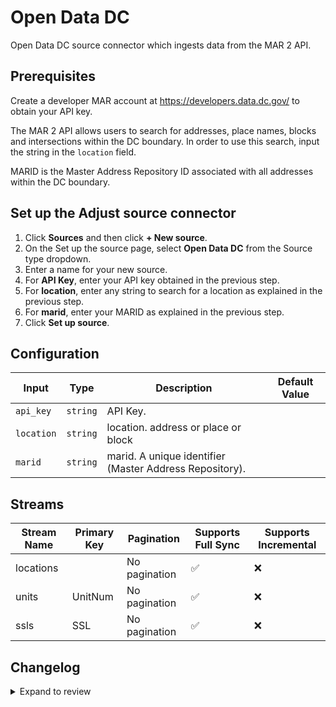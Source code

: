 # Open Data DC

Open Data DC source connector which ingests data from the MAR 2 API.

## Prerequisites

Create a developer MAR account at https://developers.data.dc.gov/ to obtain your API key.

The MAR 2 API allows users to search for addresses, place names, blocks and intersections within the DC boundary.
In order to use this search, input the string in the `location` field.

MARID is the Master Address Repository ID associated with all addresses within the DC boundary. 

## Set up the Adjust source connector

1. Click **Sources** and then click **+ New source**.
2. On the Set up the source page, select **Open Data DC** from the Source type dropdown.
3. Enter a name for your new source.
4. For **API Key**, enter your API key obtained in the previous step.
5. For **location**, enter any string to search for a location as explained in the previous step.
6. For **marid**, enter your MARID as explained in the previous step.
7. Click **Set up source**.

## Configuration

| Input | Type | Description | Default Value |
|-------|------|-------------|---------------|
| `api_key` | `string` | API Key.  |  |
| `location` | `string` | location. address or place or block |  |
| `marid` | `string` | marid. A unique identifier (Master Address Repository). |  |

## Streams
| Stream Name | Primary Key | Pagination | Supports Full Sync | Supports Incremental |
|-------------|-------------|------------|---------------------|----------------------|
| locations |  | No pagination | ✅ |  ❌  |
| units | UnitNum | No pagination | ✅ |  ❌  |
| ssls | SSL | No pagination | ✅ |  ❌  |

## Changelog

<details>
  <summary>Expand to review</summary>

| Version          | Date              | Pull Request | Subject        |
|------------------|-------------------|--------------|----------------|
| 0.0.38 | 2025-10-14 | [67748](https://github.com/airbytehq/airbyte/pull/67748) | Update dependencies |
| 0.0.37 | 2025-10-07 | [67424](https://github.com/airbytehq/airbyte/pull/67424) | Update dependencies |
| 0.0.36 | 2025-09-30 | [66926](https://github.com/airbytehq/airbyte/pull/66926) | Update dependencies |
| 0.0.35 | 2025-09-23 | [66621](https://github.com/airbytehq/airbyte/pull/66621) | Update dependencies |
| 0.0.34 | 2025-09-09 | [65841](https://github.com/airbytehq/airbyte/pull/65841) | Update dependencies |
| 0.0.33 | 2025-08-23 | [65197](https://github.com/airbytehq/airbyte/pull/65197) | Update dependencies |
| 0.0.32 | 2025-08-09 | [64741](https://github.com/airbytehq/airbyte/pull/64741) | Update dependencies |
| 0.0.31 | 2025-08-02 | [64251](https://github.com/airbytehq/airbyte/pull/64251) | Update dependencies |
| 0.0.30 | 2025-07-26 | [63880](https://github.com/airbytehq/airbyte/pull/63880) | Update dependencies |
| 0.0.29 | 2025-07-19 | [63386](https://github.com/airbytehq/airbyte/pull/63386) | Update dependencies |
| 0.0.28 | 2025-07-12 | [63190](https://github.com/airbytehq/airbyte/pull/63190) | Update dependencies |
| 0.0.27 | 2025-07-05 | [62589](https://github.com/airbytehq/airbyte/pull/62589) | Update dependencies |
| 0.0.26 | 2025-06-28 | [62386](https://github.com/airbytehq/airbyte/pull/62386) | Update dependencies |
| 0.0.25 | 2025-06-21 | [61870](https://github.com/airbytehq/airbyte/pull/61870) | Update dependencies |
| 0.0.24 | 2025-06-14 | [61072](https://github.com/airbytehq/airbyte/pull/61072) | Update dependencies |
| 0.0.23 | 2025-05-24 | [60517](https://github.com/airbytehq/airbyte/pull/60517) | Update dependencies |
| 0.0.22 | 2025-05-10 | [60068](https://github.com/airbytehq/airbyte/pull/60068) | Update dependencies |
| 0.0.21 | 2025-05-03 | [59463](https://github.com/airbytehq/airbyte/pull/59463) | Update dependencies |
| 0.0.20 | 2025-04-27 | [59096](https://github.com/airbytehq/airbyte/pull/59096) | Update dependencies |
| 0.0.19 | 2025-04-19 | [58464](https://github.com/airbytehq/airbyte/pull/58464) | Update dependencies |
| 0.0.18 | 2025-04-12 | [57307](https://github.com/airbytehq/airbyte/pull/57307) | Update dependencies |
| 0.0.17 | 2025-03-29 | [56178](https://github.com/airbytehq/airbyte/pull/56178) | Update dependencies |
| 0.0.16 | 2025-03-08 | [55544](https://github.com/airbytehq/airbyte/pull/55544) | Update dependencies |
| 0.0.15 | 2025-03-01 | [55032](https://github.com/airbytehq/airbyte/pull/55032) | Update dependencies |
| 0.0.14 | 2025-02-23 | [54614](https://github.com/airbytehq/airbyte/pull/54614) | Update dependencies |
| 0.0.13 | 2025-02-15 | [53992](https://github.com/airbytehq/airbyte/pull/53992) | Update dependencies |
| 0.0.12 | 2025-02-08 | [53454](https://github.com/airbytehq/airbyte/pull/53454) | Update dependencies |
| 0.0.11 | 2025-02-01 | [52977](https://github.com/airbytehq/airbyte/pull/52977) | Update dependencies |
| 0.0.10 | 2025-01-25 | [52498](https://github.com/airbytehq/airbyte/pull/52498) | Update dependencies |
| 0.0.9 | 2025-01-18 | [51893](https://github.com/airbytehq/airbyte/pull/51893) | Update dependencies |
| 0.0.8 | 2025-01-11 | [51349](https://github.com/airbytehq/airbyte/pull/51349) | Update dependencies |
| 0.0.7 | 2024-12-28 | [50239](https://github.com/airbytehq/airbyte/pull/50239) | Update dependencies |
| 0.0.6 | 2024-12-14 | [49703](https://github.com/airbytehq/airbyte/pull/49703) | Update dependencies |
| 0.0.5 | 2024-12-12 | [49364](https://github.com/airbytehq/airbyte/pull/49364) | Update dependencies |
| 0.0.4 | 2024-12-11 | [49096](https://github.com/airbytehq/airbyte/pull/49096) | Starting with this version, the Docker image is now rootless. Please note that this and future versions will not be compatible with Airbyte versions earlier than 0.64 |
| 0.0.3 | 2024-10-29 | [47912](https://github.com/airbytehq/airbyte/pull/47912) | Update dependencies |
| 0.0.2 | 2024-10-28 | [47594](https://github.com/airbytehq/airbyte/pull/47594) | Update dependencies |
| 0.0.1 | 2024-10-06 | | Initial release by [@aazam-gh](https://github.com/aazam-gh) via Connector Builder |

</details>
